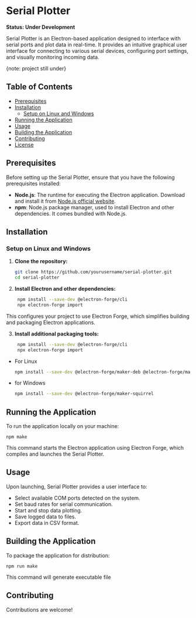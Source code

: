 # Serial Plotter

**Status: Under Development**

Serial Plotter is an Electron-based application designed to interface with serial ports and plot data in real-time. It provides an intuitive graphical user interface for connecting to various serial devices, configuring port settings, and visually monitoring incoming data.

{note: project still under}

## Table of Contents
- [Prerequisites](#prerequisites)
- [Installation](#installation)
  - [Setup on Linux and Windows](#setup-on-linux-and-windows)
- [Running the Application](#running-the-application)
- [Usage](#usage)
- [Building the Application](#building-the-application)
- [Contributing](#contributing)
- [License](#license)

## Prerequisites
Before setting up the Serial Plotter, ensure that you have the following prerequisites installed:
- **Node.js**: The runtime for executing the Electron application. Download and install it from [Node.js official website](https://nodejs.org/).
- **npm**: Node.js package manager, used to install Electron and other dependencies. It comes bundled with Node.js.

## Installation

### Setup on Linux and Windows
1. **Clone the repository:**
   ```bash
   git clone https://github.com/yourusername/serial-plotter.git
   cd serial-plotter
2. **Install Electron and other dependencies:**
   ```bash
    npm install --save-dev @electron-forge/cli
    npx electron-forge import
This configures your project to use Electron Forge, which simplifies building and packaging Electron applications.

3. **Install additional packaging tools:**
   ```bash
    npm install --save-dev @electron-forge/cli
    npx electron-forge import

-   For Linux
    ```bash
    npm install --save-dev @electron-forge/maker-deb @electron-forge/maker-zip

-   for Windows
    ```bash
    npm install --save-dev @electron-forge/maker-squirrel

## Running the Application

To run the application locally on your machine:

    
    npm make

This command starts the Electron application using Electron Forge, which compiles and launches the Serial Plotter.

## Usage

Upon launching, Serial Plotter provides a user interface to:

-   Select available COM ports detected on the system.
-   Set baud rates for serial communication.
-   Start and stop data plotting.
-   Save logged data to files.
-   Export data in CSV format.

## Building the Application

To package the application for distribution:

    npm run make

This command will generate executable file

## Contributing

Contributions are welcome!